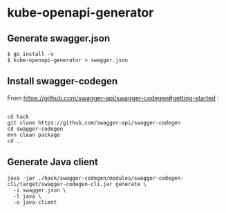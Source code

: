 # kube-openapi-generator

## Generate swagger.json

```console
$ go install -v
$ kube-openapi-generator > swagger.json
```

## Install swagger-codegen

From https://github.com/swagger-api/swagger-codegen#getting-started :

```console

cd hack
git clone https://github.com/swagger-api/swagger-codegen
cd swagger-codegen
mvn clean package
cd ..
```

## Generate Java client

```console
java -jar ./hack/swagger-codegen/modules/swagger-codegen-cli/target/swagger-codegen-cli.jar generate \
  -i swagger.json \
  -l java \
  -o java-client
```
